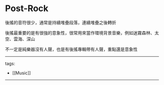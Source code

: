 # Post-Rock


後搖的音符很少，通常是持續堆疊段落，連續堆疊之後轉折

後搖最重要的是有很強的意象性，很常用來當作環境背景音樂，例如迷霧森林、太空、雲海、深山

 不一定是純樂器沒有人聲，也是有後搖專輯帶有人聲，重點還是意象性

---
tags:
  - [[Music]]


---

